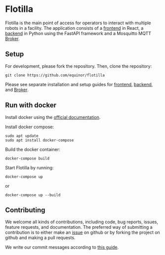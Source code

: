 # Flotilla

Flotilla is the main point of access for operators to interact with multiple robots in a facility. The application
consists of a [frontend](frontend) in React, a [backend](backend) in Python using the FastAPI
framework and a Mosquitto MQTT [Broker](broker).

## Setup

For development, please fork the repository. Then, clone the repository:

```
git clone https://github.com/equinor/flotilla
```

Please see separate installation and setup guides for [frontend](frontend), [backend](backend), and [Broker](broker).

## Run with docker

Install docker using the [official documentation](https://docs.docker.com/engine/install/ubuntu/).

Install docker compose:

```
sudo apt update
sudo apt install docker-compose
```

Build the docker container:

```
docker-compose build
```

Start Flotilla by running:

```
docker-compose up
```

or

```
docker-compose up --build
```

## Contributing

We welcome all kinds of contributions, including code, bug reports, issues, feature requests, and documentation. The preferred way of submitting a contribution is to either make an [issue](https://github.com/equinor/isar/issues) on github or by forking the project on github and making a pull requests.

We write our commit messages according to [this guide](https://cbea.ms/git-commit/).
